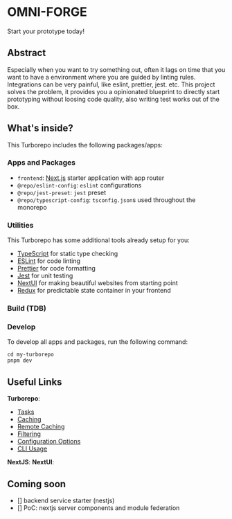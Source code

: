 # OMNI-FORGE

Start your prototype today! 

## Abstract

Especially when you want to try something out, often it lags on time that you want to have a environment where you are guided by linting rules. Integrations can be very painful, like eslint, prettier, jest. etc.
This project solves the problem, it provides you a opinionated blueprint to directly start prototyping without loosing code quality, also writing test works out of the box.

## What's inside?

This Turborepo includes the following packages/apps:

### Apps and Packages

- `frontend`: [Next.js](https://nextjs.org/) starter application with app router
- `@repo/eslint-config`: `eslint` configurations
- `@repo/jest-preset`: `jest` preset
- `@repo/typescript-config`: `tsconfig.json`s used throughout the monorepo

### Utilities

This Turborepo has some additional tools already setup for you:

- [TypeScript](https://www.typescriptlang.org/) for static type checking
- [ESLint](https://eslint.org/) for code linting
- [Prettier](https://prettier.io/) for code formatting
- [Jest](https://jestjs.io/) for unit testing
- [NextUI](https://nextui.org/) for making beautiful websites from starting point
- [Redux](https://redux.js.org/) for predictable state container in your frontend

### Build (TDB)

### Develop

To develop all apps and packages, run the following command:

```
cd my-turborepo
pnpm dev
```

## Useful Links

**Turborepo**:

- [Tasks](https://turbo.build/repo/docs/core-concepts/monorepos/running-tasks)
- [Caching](https://turbo.build/repo/docs/core-concepts/caching)
- [Remote Caching](https://turbo.build/repo/docs/core-concepts/remote-caching)
- [Filtering](https://turbo.build/repo/docs/core-concepts/monorepos/filtering)
- [Configuration Options](https://turbo.build/repo/docs/reference/configuration)
- [CLI Usage](https://turbo.build/repo/docs/reference/command-line-reference)

**NextJS**:
**NextUI**:

## Coming soon
- [] backend service starter (nestjs)
- [] PoC: nextjs server components and module federation